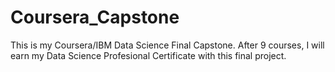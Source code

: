 # Coursera_Capstone
This is my Coursera/IBM Data Science Final Capstone. After 9 courses, I will earn my Data Science Profesional Certificate with this final project.
